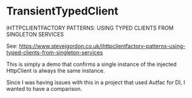 # TransientTypedClient
IHTTPCLIENTFACTORY PATTERNS: USING TYPED CLIENTS FROM SINGLETON SERVICES

See: https://www.stevejgordon.co.uk/ihttpclientfactory-patterns-using-typed-clients-from-singleton-services

This is simply a demo that confirms a single instance of the injected HttpClient is always the same instance.

Since I was having issues with this in a project that used Autfac for DI, I wanted to have a comparison.
